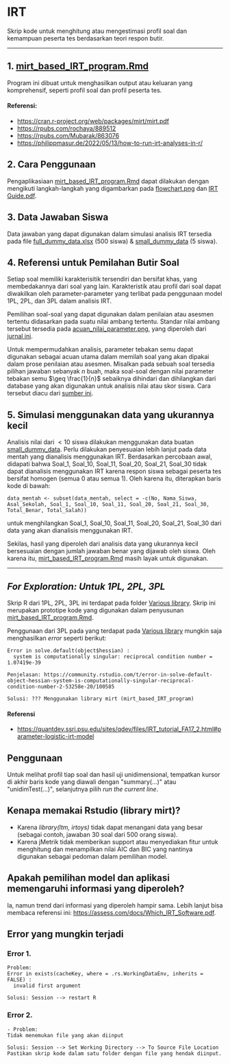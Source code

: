 # IRT
Skrip kode untuk menghitung atau mengestimasi profil soal dan kemampuan peserta tes berdasarkan teori respon butir.

 ---

## 1. [mirt_based_IRT_program.Rmd](https://github.com/sw-96/IRT/blob/05f3a477a84f45ffcdd9ce7f95d57820b4f45c67/mirt_based_IRT_program.Rmd)
Program ini dibuat untuk menghasilkan output atau keluaran yang komprehensif, seperti profil soal dan profil peserta tes.
#### Referensi:
- https://cran.r-project.org/web/packages/mirt/mirt.pdf
- https://rpubs.com/rochaya/889512
- https://rpubs.com/Mubarak/863076
- https://philippmasur.de/2022/05/13/how-to-run-irt-analyses-in-r/

## 2. Cara Penggunaan
Pengaplikasiaan [mirt_based_IRT_program.Rmd](https://github.com/sw-96/IRT/blob/05f3a477a84f45ffcdd9ce7f95d57820b4f45c67/mirt_based_IRT_program.Rmd) dapat dilakukan dengan mengikuti langkah-langkah yang digambarkan pada [flowchart.png](https://github.com/sw-96/IRT/blob/05f3a477a84f45ffcdd9ce7f95d57820b4f45c67/flowchart.png) dan [IRT Guide.pdf](https://github.com/sw-96/IRT/blob/365a97592160088a6f8f18781ac8abe20703d54d/IRT%20Guide.pdf).

## 3. Data Jawaban Siswa
Data jawaban yang dapat digunakan dalam simulasi analisis IRT tersedia pada file [full_dummy_data.xlsx](https://github.com/sw-96/IRT/blob/05f3a477a84f45ffcdd9ce7f95d57820b4f45c67/full_dummy_data.xlsx) (500 siswa) & [small_dummy_data](https://github.com/sw-96/IRT/blob/219f09a3aa2fdd2c39643b7e7fcd7534d51486d6/small_dummy_data.xlsx) (5 siswa).

## 4. Referensi untuk Pemilahan Butir Soal
Setiap soal memiliki karakterisitik tersendiri dan bersifat khas, yang membedakannya dari soal yang lain. Karakteristik atau profil dari soal dapat diwakilkan oleh parameter-parameter yang terlibat pada penggunaan model 1PL, 2PL, dan 3PL dalam analisis IRT. 

Pemilihan soal-soal yang dapat digunakan dalam penilaian atau asesmen tertentu didasarkan pada suatu nilai ambang tertentu. Standar nilai ambang tersebut tersedia pada [acuan_nilai_parameter.png](https://github.com/sw-96/IRT/blob/05f3a477a84f45ffcdd9ce7f95d57820b4f45c67/acuan_nilai_parameter.png), yang diperoleh dari [jurnal ini](https://eduimed.usm.my/EIMJ20170903/EIMJ20170903_08.pdf).

Untuk mempermudahkan analisis, parameter tebakan semu dapat digunakan sebagai acuan utama dalam memilah soal yang akan dipakai dalam prose penilaian atau asesmen. Misalkan pada sebuah soal tersedia pilihan jawaban sebanyak $n$ buah, maka soal-soal dengan nilai parameter tebakan semu $\geq \frac{1}{n}$ sebaiknya dihindari dan dihilangkan dari database yang akan digunakan untuk analisis nilai atau skor siswa. Cara tersebut diacu dari [sumber ini](https://rpubs.com/rochaya/889512).


## 5. Simulasi menggunakan data yang ukurannya kecil
Analisis nilai dari $<10$ siswa dilakukan menggunakan data buatan [small_dummy_data](https://github.com/sw-96/IRT/blob/219f09a3aa2fdd2c39643b7e7fcd7534d51486d6/small_dummy_data.xlsx). Perlu dilakukan penyesuaian lebih lanjut pada data mentah yang dianalisis menggunakan IRT. Berdasarkan percobaan awal, didapati bahwa Soal_1, Soal_10, Soal_11, Soal_20, Soal_21, Soal_30 tidak dapat dianalisis menggunakan IRT karena respon siswa sebagai peserta tes bersifat homogen (semua 0 atau semua 1). Oleh karena itu, diterapkan baris kode di bawah:
```
data_mentah <- subset(data_mentah, select = -c(No, Nama_Siswa, Asal_Sekolah, Soal_1, Soal_10, Soal_11, Soal_20, Soal_21, Soal_30, Total_Benar, Total_Salah))
```
untuk menghilangkan Soal_1, Soal_10, Soal_11, Soal_20, Soal_21, Soal_30 dari data yang akan dianalisis menggunakan IRT.

Sekilas, hasil yang diperoleh dari analisis data yang ukurannya kecil bersesuaian dengan jumlah jawaban benar yang dijawab oleh siswa. Oleh karena itu, [mirt_based_IRT_program.Rmd](https://github.com/sw-96/IRT/blob/219f09a3aa2fdd2c39643b7e7fcd7534d51486d6/mirt_based_IRT_program.Rmd) masih layak untuk digunakan.

---

## _For Exploration: Untuk 1PL, 2PL, 3PL_
Skrip R dari 1PL, 2PL, 3PL ini terdapat pada folder [Various library](https://github.com/sw-96/IRT/tree/05f3a477a84f45ffcdd9ce7f95d57820b4f45c67/Various%20library). Skrip ini merupakan prototipe kode yang digunakan dalam penyusunan [mirt_based_IRT_program.Rmd](https://github.com/sw-96/IRT/blob/05f3a477a84f45ffcdd9ce7f95d57820b4f45c67/mirt_based_IRT_program.Rmd).

Penggunaan dari 3PL pada yang terdapat pada [Various library](https://github.com/sw-96/IRT/tree/05f3a477a84f45ffcdd9ce7f95d57820b4f45c67/Various%20library) mungkin saja menghasilkan _error_ seperti berikut:
```
Error in solve.default(object$hessian) : 
  system is computationally singular: reciprocal condition number = 1.07419e-39

Penjelasan: https://community.rstudio.com/t/error-in-solve-default-object-hessian-system-is-computationally-singular-reciprocal-condition-number-2-53258e-20/100585

Solusi: ??? Menggunakan library mirt (mirt_based_IRT_program)
```




#### Referensi
- https://quantdev.ssri.psu.edu/sites/qdev/files/IRT_tutorial_FA17_2.html#parameter-logistic-irt-model


## Penggunaan 
Untuk melihat profil tiap soal dan hasil uji unidimensional, tempatkan kursor di akhir baris kode yang diawali dengan "summary(...)" atau "unidimTest(...)", selanjutnya  pilih _run the current line_.


## Kenapa memakai Rstudio (library mirt)?
- Karena _library(ltm, irtoys)_ tidak dapat menangani data yang besar (sebagai contoh, jawaban 30 soal dari 500 orang siswa).
- Karena jMetrik tidak memberikan support atau menyediakan fitur untuk menghitung dan menampilkan nilai AIC dan BIC yang nantinya digunakan sebagai pedoman dalam pemilihan model.

## Apakah pemilihan model dan aplikasi memengaruhi informasi yang diperoleh?
Ia, namun trend dari informasi yang diperoleh hampir sama. Lebih lanjut bisa membaca referensi ini: https://assess.com/docs/Which_IRT_Software.pdf.

## Error yang mungkin terjadi

### Error 1.
```
Problem:
Error in exists(cacheKey, where = .rs.WorkingDataEnv, inherits = FALSE) : 
  invalid first argument

Solusi: Session --> restart R
```

### Error 2.
```
- Problem:
Tidak menemukan file yang akan diinput

Solusi: Session --> Set Working Directory --> To Source File Location
Pastikan skrip kode dalam satu folder dengan file yang hendak diinput.
```